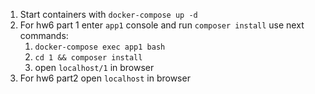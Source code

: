 1. Start containers with `docker-compose up -d`
2. For hw6 part 1 enter `app1` console and run `composer install` use next commands:
    1. `docker-compose exec app1 bash` 
    2. `cd 1 && composer install`
    3. open `localhost/1` in browser
3. For hw6 part2 open `localhost` in browser  
